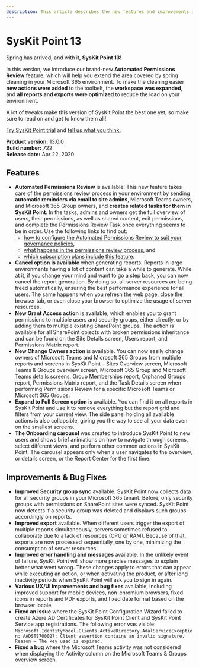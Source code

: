 ```yaml
---
description: This article describes the new features and improvements in SysKit Point version 13.
---
```


# SysKit Point 13

Spring has arrived, and with it, **SysKit Point 13**!

In this version, we introduce our brand-new **Automated Permissions Review** feature, which will help you extend the area covered by spring cleaning in your Microsoft 365 environment. To make the cleaning easier **new actions were added** to the toolbelt, the **workspace was expanded**, and **all reports and exports were optimized** to reduce the load on your environment.

A lot of tweaks make this version of SysKit Point the best one yet, so make sure to read on and get to know them all!

[Try SysKit Point trial](https://www.syskit.com/products/point/request-a-free-trial/) and [tell us what you think.](https://www.syskit.com/company/contact-us/)

**Product version:** 13.0.0  
**Build number:** 722  
**Release date:** Apr 22, 2020

## Features

* **Automated Permissions Review** is available! This new feature takes care of the permissions review process in your environment by sending **automatic reminders via email to site admins**, Microsoft Teams owners, and Microsoft 365 Group owners, and **creates related tasks for them in SysKit Point**. In the tasks, admins and owners get the full overview of users, their permissions, as well as shared content, edit permissions, and complete the Permissions Review Task once everything seems to be in order. Use the following links to find out:
  * [how to configure the Automated Permissions Review to suit your governance policies](../installation-and-configuration/enable-permissions-review.md),
  * [what happens in the permissions review process](../common-tasks/permissions-review.md), and
  * [which subscription plans include this feature](https://www.syskit.com/products/point/pricing/).
* **Cancel option is available** when generating reports. Reports in large environments having a lot of content can take a while to generate. While at it, if you change your mind and want to go a step back, you can now cancel the report generation. By doing so, all server resources are being freed automatically, ensuring the best performance experience for all users. The same happens when you refresh the web page, close the browser tab, or even close your browser to optimize the usage of server resources.
* **New Grant Access action** is available, which enables you to grant permissions to multiple users and security groups, either directly, or by adding them to multiple existing SharePoint groups. The action is available for all SharePoint objects with broken permissions inheritance and can be found on the Site Details screen, Users report, and Permissions Matrix report.
* **New Change Owners action** is available. You can now easily change owners of Microsoft Teams and Microsoft 365 Groups from multiple reports and screens in SysKit Point – Sites Overview screen, Microsoft Teams & Groups overview screen, Microsoft 365 Group and Microsoft Teams details screens, Group Memberships report, Orphaned Groups report, Permissions Matrix report, and the Task Details screen when performing Permissions Review for a specific Microsoft Teams or Microsoft 365 Groups.
* **Expand to Full Screen option** is available. You can find it on all reports in SysKit Point and use it to remove everything but the report grid and filters from your current view. The side panel holding all available actions is also collapsible, giving you the way to see all your data even on the smallest screens.
* **The Onboarding carousel** was created to introduce SysKit Point to new users and shows brief animations on how to navigate through screens, select different views, and perform other common actions in SysKit Point. The carousel appears only when a user navigates to the overview, or details screen, or the Report Center for the first time.

## Improvements & Bug Fixes

* **Improved Security group sync** available. SysKit Point now collects data for all security groups in your Microsoft 365 tenant. Before, only security groups with permissions on SharePoint sites were synced. SysKit Point now detects if a security group was deleted and displays such groups accordingly on reports.
* **Improved export** available. When different users trigger the export of multiple reports simultaneously, servers sometimes refused to collaborate due to a lack of resources \(CPU or RAM\). Because of that, exports are now processed sequentially, one by one, minimizing the consumption of server resources.
* **Improved error handling and messages** available. In the unlikely event of failure, SysKit Point will show more precise messages to explain better what went wrong. These changes apply to errors that can appear while executing an action, or when activating the product, or after long inactivity periods when SysKit Point will ask you to sign in again.
* **Various UX/UI improvements and bug fixes** available, including improved support for mobile devices, non-chromium browsers, fixed icons in reports and PDF exports, and fixed date format based on the browser locale.
* **Fixed an issue** where the SysKit Point Configuration Wizard failed to create Azure AD Certificates for SysKit Point Client and SysKit Point Service app registrations. The following error was visible: `Microsoft.IdentityModel.Clients.ActiveDirectory.AdalServiceException: AADSTS700027: Client assertion contains an invalid signature. Reason – The key used is expired.`
* **Fixed a bug** where the Microsoft Teams activity was not considered when displaying the Activity column on the Microsoft Teams & Groups overview screen.

